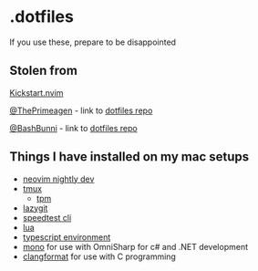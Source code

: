 # .dotfiles

If you use these, prepare to be disappointed

## Stolen from

[Kickstart.nvim](https://github.com/nvim-lua/kickstart.nvim)

[@ThePrimeagen](https://github.com/ThePrimeagen) - link to [dotfiles repo](https://github.com/ThePrimeagen/.dotfiles)

[@BashBunni](https://github.com/bashbunni) - link to [dotfiles repo](https://github.com/bashbunni/dotfiless)

## Things I have installed on my mac setups

- [neovim nightly dev](https://thomasventurini.com/articles/install-neovim-05-in-ubuntu/)
- [tmux](https://gist.github.com/simme/1297707)
  - [tpm](https://github.com/tmux-plugins/tpm)
- [lazygit](https://github.com/jesseduffield/lazygit)
- [speedtest cli](https://www.speedtest.net/apps/cli)
- [lua](https://koenwoortman.com/lua-install-on-ubuntu/)
- [typescript environment](https://jose-elias-alvarez.medium.com/configuring-neovims-lsp-client-for-typescript-development-5789d58ea9c)
- [mono](https://www.mono-project.com/download/stable/#download-lin) for use with OmniSharp for c# and .NET development
- [clangformat](https://clang.llvm.org/docs/ClangFormat.html) for use with C programming

